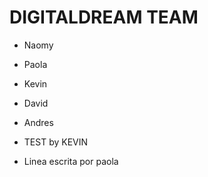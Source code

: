 # DIGITALDREAM TEAM

- Naomy
- Paola
- Kevin
- David
- Andres

- TEST by KEVIN
- Linea escrita por paola
